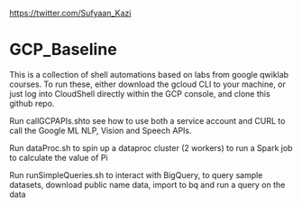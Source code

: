 https://twitter.com/Sufyaan_Kazi

# GCP_Baseline
This is a collection of shell automations based on labs from google qwiklab courses. To run these, either download the gcloud CLI to your machine, or just log into CloudShell directly within the GCP console, and clone this github repo.

Run callGCPAPIs.shto see how to use both a service account and CURL to call the Google ML NLP, Vision and Speech APIs.

Run dataProc.sh to spin up a dataproc cluster (2 workers) to run a Spark job to calculate the value of Pi

Run runSimpleQueries.sh to interact with BigQuery, to query sample datasets, download public name data, import to bq and run a query on the data
